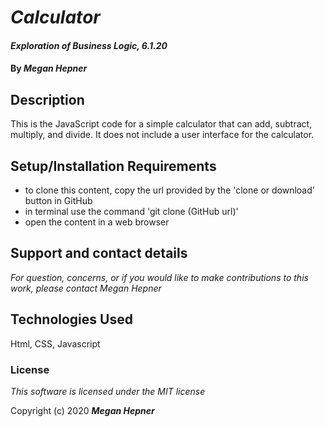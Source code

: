 # _Calculator_

#### _Exploration of Business Logic, 6.1.20_

#### By _**Megan Hepner**_

## Description
  This is the JavaScript code for a simple calculator that can add, subtract, multiply, and divide. It does not include a user interface for the calculator.


## Setup/Installation Requirements

* to clone this content, copy the url provided by the 'clone or download' button in GitHub
* in terminal use the command 'git clone (GitHub url)'
* open the content in a web browser

## Support and contact details

_For question, concerns, or if you would like to make contributions to this work, please contact Megan Hepner_

## Technologies Used

Html, CSS, Javascript

### License

*This software is licensed under the MIT license*

Copyright (c) 2020 **_Megan Hepner_**